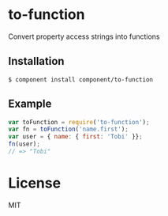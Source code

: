 
# to-function

  Convert property access strings into functions

## Installation

    $ component install component/to-function

## Example

```js
var toFunction = require('to-function');
var fn = toFunction('name.first');
var user = { name: { first: 'Tobi' }};
fn(user);
// => "Tobi"
```

# License

  MIT
